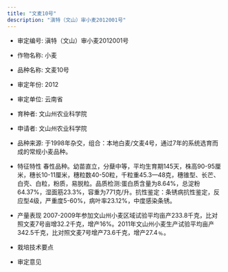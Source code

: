 ```yaml
---
title: "文麦10号"
description: "滇特（文山）审小麦2012001号"
---
```

* 审定编号:  滇特（文山）审小麦2012001号

*  作物名称:  小麦

*  品种名称:  文麦10号

*  审定年份:  2012

*  审定单位:  云南省

* 育种者:  文山州农业科学院

*  申请者:  文山州农业科学院

*  品种来源:  于1998年杂交，组合：本地白麦/文麦4号，通过7年的系统选育而成的常规小麦品种。

*  特征特性
春性品种。幼苗直立，分蘖中等，平均生育期145天，株高90-95厘米，穗长10-11厘米，穗粒数40-50粒，千粒重45.3—48克，穗锥型、长芒、白壳、白粒，粉质，易脱粒。品质检测:蛋白质含量为8.64%，总淀粉64.37%，湿面筋23.3%，容重为771克/升。抗性鉴定：条锈病抗性鉴定，反应型4级，严重度5-60%，病叶率23.12%，中度感染条锈。

*  产量表现
2007-2009年参加文山州小麦区域试验平均亩产233.8千克，比对照文麦7号亩增32.2千克，增产16%。2011年文山州小麦生产试验平均亩产342.5千克，比对照文麦7号增产73.6千克，增产27.4﹪。

*  栽培技术要点


*  审定意见

